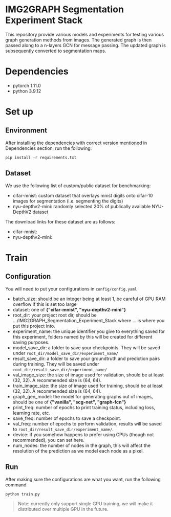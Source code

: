 # IMG2GRAPH Segmentation Experiment Stack

This repository provide various models and experiments for testing various graph generation methods from images. The generated graph is then passed along to a n-layers GCN for message passing. The updated graph is subsequently converted to segmentation maps.

# Dependencies
- pytorch 1.11.0
- python 3.9.12

# Set up

## Environment
After installing the dependencies with correct version mentioned in Dependencies section, run the following:

```
pip install -r requirements.txt
```

## Dataset
We use the following list of custom/public dataset for benchmarking:
* cifar-mnist: custom dataset that overlays mnist digits onto cifar-10 images for segmentation (i.e. segmenting the digits)
* nyu-depthv2-mini: randomly selected 20% of publically available NYU-DepthV2 dataset

The download links for these dataset are as follows:
* cifar-mnist:
* nyu-depthv2-mini:

# Train
## Configuration
You will need to put your configurations in `config/config.yaml`

- batch_size: should be an integer being at least 1, be careful of GPU RAM overflow if this is set too large
- dataset: one of __{"cifar-mnist", "nyu-depthv2-mini"}__
- root_dir: your project root dir, should be .../IMG2GRAPH_Segmentation_Experiment_Stack where ... is where you put this project into.
- experiment_name: the unique identifier you give to everything saved for this experiment, folders named by this will be created for different saving purposes.
- model_save_dir: a folder to save your checkpoints. They will be saved under `root_dir/model_save_dir/experiment_name/`
- result_save_dir: a folder to save your groundtruth and prediction pairs during training. They will be saved under `root_dir/result_save_dir/experiment_name/`
- val_image_size: the size of image used for validation, should be at least (32, 32). A recommended size is (64, 64).
- train_image_size: the size of image used for training, should be at least (32, 32). A recommended size is (64, 64).
- graph_gen_model: the model for generating graphs out of images, should be one of __{"vanilla", "scg-net", "graph-fcn"}__
- print_freq: number of epochs to print training status, including loss, learning rate, etc.
- save_freq: number of epochs to save a checkpoint.
- val_freq: number of epochs to perform validation, results will be saved to `root_dir/result_save_dir/experiment_name/`.
- device: if you somehow happens to prefer using CPUs (though not recommended), you can set here.
- num_nodes: the number of nodes in the graph, this will affect the resolution of the prediction as we model each node as a pixel.

## Run
After making sure the configurations are what you want, run the following command

```
python train.py
```

> Note: currently only support single GPU training, we will make it distributed over multiple GPU in the future.